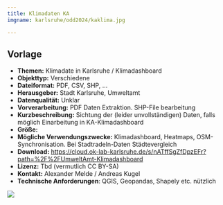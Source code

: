 ```yaml
---
title: Klimadaten KA
imgname: karlsruhe/odd2024/kaklima.jpg

---
```



## Vorlage

- **Themen:** Klimadate in Karlsruhe / Klimadashboard
- **Objekttyp:** Verschiedene
- **Dateiformat:** PDF, CSV, SHP, ...
- **Herausgeber:** Stadt Karlsruhe, Umweltamt
- **Datenqualität:** Unklar
- **Vorverarbeitung:** PDF Daten Extraktion. SHP-File bearbeitung 
- **Kurzbeschreibung:** Sichtung der (leider unvollständigen) Daten, falls möglich Einarbeitung in KA-Klimadashboard
- **Größe:** 
- **Mögliche Verwendungszwecke:** Klimadashboard, Heatmaps, OSM-Synchronisation. Bei Stadtradeln-Daten Städtevergleich
- **Download:** https://cloud.ok-lab-karlsruhe.de/s/nATffSgZfDpzEFr?path=%2F%2FUmweltAmt-Klimadashboard
- **Lizenz:** Tbd (vermutlich CC BY-SA)
- **Kontakt:** Alexander Melde / Andreas Kugel
- **Technische Anforderungen**: QGIS, Geopandas, Shapely etc. nützlich


![](/projects/karlsruhe/odd2024/qr/cyclesense.png)

